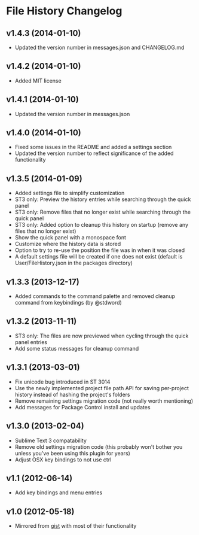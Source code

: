 File History Changelog
======================

v1.4.3 (2014-01-10)
-------------------

- Updated the version number in messages.json and CHANGELOG.md

v1.4.2 (2014-01-10)
-------------------

- Added MIT license


v1.4.1 (2014-01-10)
-------------------

- Updated the version number in messages.json

v1.4.0 (2014-01-10)
-------------------

- Fixed some issues in the README and added a settings section
- Updated the version number to reflect significance of the added functionality

v1.3.5 (2014-01-09)
-------------------

- Added settings file to simplify customization
- ST3 only: Preview the history entries while searching through the quick panel
- ST3 only: Remove files that no longer exist while searching through the quick panel
- ST3 only: Added option to cleanup this history on startup (remove any files that no longer exist)
- Show the quick panel with a monospace font
- Customize where the history data is stored
- Option to try to re-use the position the file was in when it was closed
- A default settings file will be created if one does not exist (default is User/FileHistory.json in the packages directory)


v1.3.3 (2013-12-17)
-------------------

- Added commands to the command palette and removed cleanup command from keybindings (by @stdword)


v1.3.2 (2013-11-11)
-------------------

- ST3 only: The files are now previewed when cycling through the quick panel entries
- Add some status messages for cleanup command


v1.3.1 (2013-03-01)
-------------------

- Fix unicode bug introduced in ST 3014
- Use the newly implemented project file path API for saving per-project history instead of hashing the project's folders
- Remove remaining settings migration code (not really worth mentioning)
- Add messages for Package Control install and updates


v1.3.0 (2013-02-04)
-------------------

- Sublime Text 3 compatability
- Remove old settings migration code (this probably won't bother you unless you've been using this plugin for years)
- Adjust OSX key bindings to not use ctrl


v1.1 (2012-06-14)
-----------------

- Add key bindings and menu entries


v1.0 (2012-05-18)
-----------------

- Mirrored from [gist](https://gist.github.com/1133602) with most of their functionality
